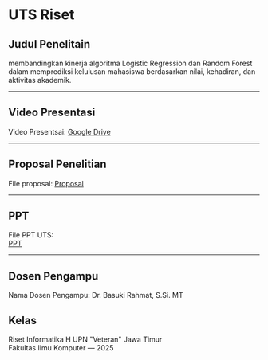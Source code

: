 # UTS Riset

## Judul Penelitain

membandingkan kinerja algoritma Logistic Regression dan Random Forest dalam memprediksi kelulusan mahasiswa berdasarkan nilai, kehadiran, dan aktivitas akademik.

---

## Video Presentasi

Video Presentsai:
[Google Drive](https://drive.google.com/file/d/1seSzT6BBLqXdeYkMlpLx_RKL2HfQJQZQ/view?usp=sharing)

---

## Proposal Penelitian

File proposal:
[Proposal](https://drive.google.com/file/d/1UC9DlrPVaRAm_F-OBypv5zSpzmgUgh_5/view?usp=sharing)

---

## PPT

File PPT UTS:  
[PPT](https://drive.google.com/file/d/1OitI4q4zUlLFE2Dwqg1awMx7TSrPpt2l/view?usp=drive_link)

---

## Dosen Pengampu

Nama Dosen Pengampu: Dr. Basuki Rahmat, S.Si. MT

## Kelas

Riset Informatika H
UPN "Veteran" Jawa Timur  
Fakultas Ilmu Komputer — 2025
